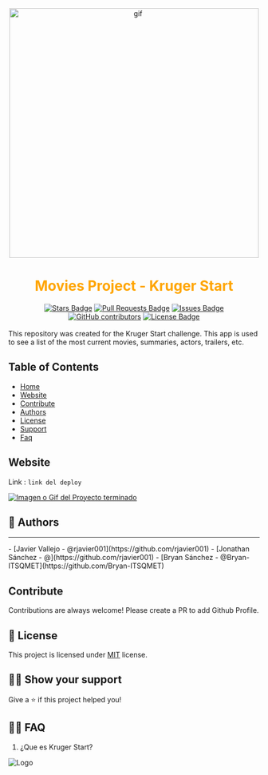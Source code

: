 <div align="center"><img alt="gif" src="https://krugercorp.com/wp-content/uploads/2022/02/Logo-Kruger_headermobil.gif" width="500"></div>
<span align="center" style="color:orange">

# Movies Project - Kruger Start

</span>

<div align="center">
  <a href="https://github.com/rjavier001/kruger-movies-project/stargazers"><img src="https://img.shields.io/github/stars/rjavier001/kruger-movies-project" alt="Stars Badge"/></a>
  <a href="https://github.com/rjavier001/kruger-movies-project/pulls"><img src="https://img.shields.io/github/issues-pr/rjavier001/kruger-movies-project" alt="Pull Requests Badge"/></a>
  <a href="https://github.com/rjavier001/kruger-movies-project/issues"><img src="https://img.shields.io/github/issues/rjavier001/kruger-movies-project" alt="Issues Badge"/></a>
  <a href="https://github.com/rjavier001/kruger-movies-project/graphs/contributors"><img alt="GitHub contributors" src="https://img.shields.io/github/contributors/rjavier001/kruger-movies-project?color=2b9348"></a>
  <a href="https://github.com/elangosundar/awesome-README-templates/blob/master/LICENSE"><img src="https://img.shields.io/github/license/rjavier001/kruger-movies-project?color=2b9348" alt="License Badge"/></a>
</div>
<br>
This repository was created for the Kruger Start challenge.
This app is used to see a list of the most current movies, summaries, actors, trailers, etc.

## Table of Contents

- [Home](#movies-project---kruger-start)
- [Website](#website)
- [Contribute](#contribute)
- [Authors](#anger-authors)
- [License](#pencil-license)
- [Support](#👨‍🚀-show-your-support)
- [Faq](#🤷‍♂️-faq)

## Website

Link : `link del deploy`

<a href=""><img src="" alt="Imagen o Gif del Proyecto terminado" /></a>

## :anger: Authors
<hr>
- [Javier Vallejo - @rjavier001](https://github.com/rjavier001)
- [Jonathan Sánchez - @](https://github.com/rjavier001)
- [Bryan Sánchez - @Bryan-ITSQMET](https://github.com/Bryan-ITSQMET)

## Contribute

Contributions are always welcome! Please create a PR to add Github Profile.

## :pencil: License

This project is licensed under [MIT](https://opensource.org/licenses/MIT) license.

## 👨‍🚀 Show your support

Give a ⭐️ if this project helped you!

## 🤷‍♂️ FAQ

1. ¿Que es Kruger Start?

![Logo](https://www.google.com/logos/doodles/2022/ecuador-independence-day-2022-6753651837109630-law.gif)
